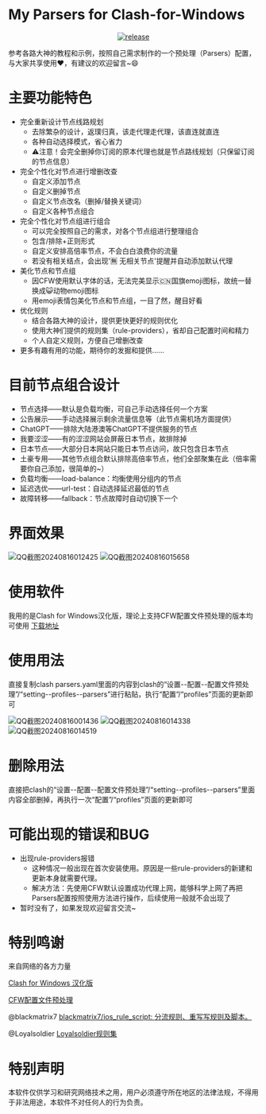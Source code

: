 # My Parsers for Clash-for-Windows

<p align="center">
  <a href="https://github.com/Maozai-Teng/My_Parsers_for_Clash-for-Windows/releases">
    <img src="https://badgen.net/github/release/Maozai-Teng/My_Parsers_for_Clash-for-Windows/" alt="release">
  </a>
</p>


参考各路大神的教程和示例，按照自己需求制作的一个预处理（Parsers）配置，与大家共享使用❤️️，有建议的欢迎留言~😄
# 主要功能特色
- 完全重新设计节点线路规划
    - 去除繁杂的设计，返璞归真，该走代理走代理，该直连就直连
    - 各种自动选择模式，省心省力
    - ⚠️注意！会完全删掉你订阅的原本代理也就是节点路线规划（只保留订阅的节点信息）
- 完全个性化对节点进行增删改查
    - 自定义添加节点
    - 自定义删掉节点
    - 自定义节点改名（删掉/替换关键词）
    - 自定义各种节点组合
- 完全个性化对节点组进行组合
    - 可以完全按照自己的需求，对各个节点组进行整理组合
    - 包含/排除+正则形式
    - 自定义安排高倍率节点，不会白白浪费你的流量
    - 若没有相关结点，会出现'🈚️ 无相关节点'提醒并自动添加默认代理
- 美化节点和节点组
    - 因CFW使用默认字体的话，无法完美显示🇨🇳国旗emoji图标，故统一替换成😺动物emoji图标
    - 用emoji表情包美化节点和节点组，一目了然，醒目好看
- 优化规则
    - 结合各路大神的设计，提供更快更好的规则优化
    - 使用大神们提供的规则集（rule-providers），省却自己配置时间和精力
    - 个人自定义规则，方便自己增删改查
- 更多有趣有用的功能，期待你的发掘和提供……

# 目前节点组合设计
- 节点选择——默认是负载均衡，可自己手动选择任何一个方案
- 公告展示——手动选择展示剩余流量信息等（此节点需机场方面提供）
- ChatGPT——排除大陆港澳等ChatGPT不提供服务的节点
- 我要涩涩——有的涩涩网站会屏蔽日本节点，故排除掉
- 日本节点——大部分日本网站只能日本节点访问，故只包含日本节点
- 土豪专用——其他节点组合默认排除高倍率节点，他们全部聚集在此（倍率需要你自己添加，很简单的~）
- 负载均衡——load-balance：均衡使用分组内的节点
- 延迟选优——url-test：自动选择延迟最低的节点
- 故障转移——fallback：节点故障时自动切换下一个

# 界面效果
![QQ截图20240816012425](https://github.com/user-attachments/assets/18e0cafd-2988-42a4-8f47-c402e4ce247e)
![QQ截图20240816015658](https://github.com/user-attachments/assets/3172616c-6da7-4d4b-9848-d2c4b2c38617)

# 使用软件
我用的是Clash for Windows汉化版，理论上支持CFW配置文件预处理的版本均可使用
[下载地址](https://github.com/Z-Siqi/Clash-for-Windows_Chinese)


# 使用用法
直接复制clash parsers.yaml里面的内容到clash的“设置--配置--配置文件预处理”/“setting--profiles--parsers”进行粘贴，执行“配置”/“profiles”页面的更新即可

![QQ截图20240816001436](https://github.com/user-attachments/assets/542f81de-30cd-40ed-ad36-3df83f5f1359)
![QQ截图20240816014338](https://github.com/user-attachments/assets/5fc959d6-fed3-43d9-8274-f5bbfc070ed9)
![QQ截图20240816014519](https://github.com/user-attachments/assets/d8c3b7ce-5e48-4b62-b6e4-02a2bb10af53)

# 删除用法
直接把clash的“设置--配置--配置文件预处理”/“setting--profiles--parsers”里面内容全部删掉，再执行一次“配置”/“profiles”页面的更新即可


# 可能出现的错误和BUG
- 出现rule-providers报错
    - 这种情况一般出现在首次安装使用。原因是一些rule-providers的新建和更新本身就需要代理。
    - 解决方法：先使用CFW默认设置成功代理上网，能够科学上网了再把Parsers配置按照使用方法进行操作，后续使用一般就不会出现了
- 暂时没有了，如果发现欢迎留言交流~


# 特别鸣谢
来自网络的各方力量

[Clash for Windows 汉化版](https://github.com/Z-Siqi/Clash-for-Windows_Chinese)

[CFW配置文件预处理](https://docs.gtk.pw/contents/parser.html)

@blackmatrix7 [blackmatrix7/ios_rule_script: 分流规则、重写写规则及脚本。](https://github.com/blackmatrix7/ios_rule_script)

@Loyalsoldier [Loyalsoldier规则集](https://github.com/Loyalsoldier/clash-rules)


# 特别声明
本软件仅供学习和研究网络技术之用，用户必须遵守所在地区的法律法规，不得用于非法用途，本软件不对任何人的行为负责。 

